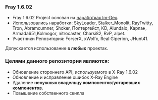 ### Fray 1.6.02 ###

* Fray 1.6.02 Project основан на [наработках Im-Dex](https://github.com/Im-dex/xray-162). 
* Использовались наработки: SkyLoader, Stalker_Monolit, RayTwitty, Tron, Abramcumner, Shoker, Полтергейст, KD, Alundaio, Карлан, Armada651,Kolmogor, nitrocaster, Charsi82, RvP, alpet.
* Участники Репозитория: ForserX, xWolfx, Real Giperion, JHunt41.  

Допускается использование **в любых** проектах.

### Целями данного репозитория являются: ###

* Обновление стороннего API, используемого в X-Ray 1.6.02
* Обновление и исправление ошибок X-Ray Engine
* Удаление **ненужных владельцу компонентов**/**устаревших компонентов**. 
* Повышение собственного скилла